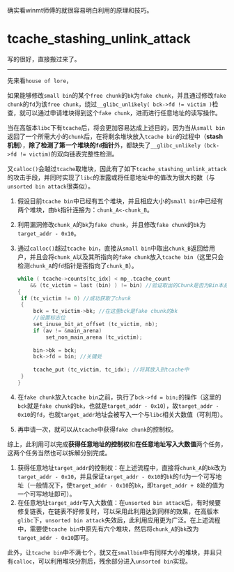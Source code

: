 确实看winmt师傅的就很容易明白利用的原理和技巧。



# tcache_stashing_unlink_attack

写的很好，直接搬过来了。

---

先来看`house of lore`，

如果能够修改`small bin`的某个`free chunk`的`bk`为`fake chunk`，并且通过修改`fake chunk`的`fd`为该`free chunk`，绕过`__glibc_unlikely( bck->fd != victim )`检查，就可以通过申请堆块得到这个`fake chunk`，进而进行任意地址的读写操作。

当在高版本`libc`下有`tcache`后，将会更加容易达成上述目的，因为当从`small bin`返回了一个所需大小的`chunk`后，在将剩余堆块放入`tcache bin`的过程中（**stash机制**），**除了检测了第一个堆块的`fd`指针**外，都缺失了`__glibc_unlikely (bck->fd != victim)`的双向链表完整性检测。

又`calloc()`会越过`tcache`取堆块，因此有了如下`tcache_stashing_unlink_attack`的攻击手段，并同时实现了`libc`的泄露或将任意地址中的值改为很大的数（与`unsorted bin attack`很类似）。

1. 假设目前`tcache bin`中已经有五个堆块，并且相应大小的`small bin`中已经有两个堆块，由`bk`指针连接为：`chunk_A<-chunk_B`。

2. 利用漏洞修改`chunk_A`的`bk`为`fake chunk`，并且修改`fake chunk`的`bk`为`target_addr - 0x10`。

3. 通过`calloc()`越过`tcache bin`，直接从`small bin`中取出`chunk_B`返回给用户，并且会将`chunk_A`以及其所指向的`fake chunk`放入`tcache bin`（这里只会检测`chunk_A`的`fd`指针是否指向了`chunk_B`）。

   ```c
   while ( tcache->counts[tc_idx] < mp_.tcache_count
       && (tc_victim = last (bin) ) != bin) //验证取出的Chunk是否为Bin本身（Smallbin是否已空）
   {
    if (tc_victim != 0) //成功获取了chunk
    {
        bck = tc_victim->bk; //在这里bck是fake chunk的bk
        //设置标志位
        set_inuse_bit_at_offset (tc_victim, nb);
        if (av != &main_arena)
            set_non_main_arena (tc_victim);
    
        bin->bk = bck;
        bck->fd = bin; //关键处
    
        tcache_put (tc_victim, tc_idx); //将其放入到tcache中
    }
   }
   ```

4. 在`fake chunk`放入`tcache bin`之前，执行了`bck->fd = bin;`的操作（这里的`bck`就是`fake chunk`的`bk`，也就是`target_addr - 0x10`），故`target_addr - 0x10`的`fd`，也就`target_addr`地址会被写入一个与`libc`相关大数值（可利用）。

5. 再申请一次，就可以从`tcache`中获得`fake chunk`的控制权。



综上，此利用可以完成**获得任意地址的控制权**和**在任意地址写入大数值**两个任务，这两个任务当然也可以拆解分别完成。

1. 获得任意地址`target_addr`的控制权：在上述流程中，直接将`chunk_A`的`bk`改为`target_addr - 0x10`，并且保证`target_addr - 0x10`的`bk`的`fd`为一个可写地址（一般情况下，使`target_addr - 0x10`的`bk`，即`target_addr + 8`处的值为一个可写地址即可）。
2. 在任意地址`target_addr`写入大数值：在`unsorted bin attack`后，有时候要修复链表，在链表不好修复时，可以采用此利用达到同样的效果，在高版本`glibc`下，`unsorted bin attack`失效后，此利用应用更为广泛。在上述流程中，需要使`tcache bin`中原先有六个堆块，然后将`chunk_A`的`bk`改为`target_addr - 0x10`即可。

此外，让`tcache bin`中不满七个，就又在`smallbin`中有同样大小的堆块，并且只有`calloc`，可以利用堆块分割后，残余部分进入`unsorted bin`实现。